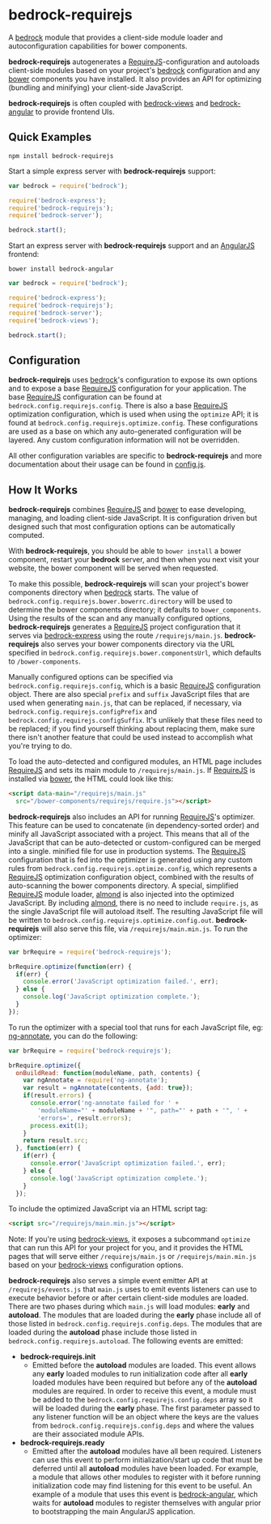 # bedrock-requirejs

A [bedrock][] module that provides a client-side module loader and
autoconfiguration capabilities for bower components.

**bedrock-requirejs** autogenerates a [RequireJS][]-configuration and autoloads
client-side modules based on your project's [bedrock][] configuration and
any [bower][] components you have installed. It also provides an API for
optimizing (bundling and minifying) your client-side JavaScript.

**bedrock-requirejs** is often coupled with [bedrock-views][] and
[bedrock-angular][] to provide frontend UIs.

## Quick Examples

```
npm install bedrock-requirejs
```

Start a simple express server with **bedrock-requirejs** support:

```js
var bedrock = require('bedrock');

require('bedrock-express');
require('bedrock-requirejs');
require('bedrock-server');

bedrock.start();
```

Start an express server with **bedrock-requirejs** support and an [AngularJS][]
frontend:

```
bower install bedrock-angular
```

```js
var bedrock = require('bedrock');

require('bedrock-express');
require('bedrock-requirejs');
require('bedrock-server');
require('bedrock-views');

bedrock.start();
```

<!-- TODO: API examples

brRequire.buildConfigSync
brRequire.wrapConfigSync
brRequire.wrapConfig
brRequire.readBowerPackagesSync
brRequire.optimize -->

## Configuration

**bedrock-requirejs** uses [bedrock][]'s configuration to expose its own
options and to expose a base [RequireJS][] configuration for your application.
The base [RequireJS][] configuration can be found at
`bedrock.config.requirejs.config`. There is also a base [RequireJS][]
optimization configuration, which is used when using the `optimize` API; it
is found at `bedrock.config.requirejs.optimize.config`. These configurations
are used as a base on which any auto-generated configuration will be layered.
Any custom configuration information will not be overridden.

All other configuration variables are specific to **bedrock-requirejs** and
more documentation about their usage can be found in
[config.js](https://github.com/digitalbazaar/bedrock-requirejs/blob/master/lib/config.js).

## How It Works

**bedrock-requirejs** combines [RequireJS][] and [bower][] to ease developing,
managing, and loading client-side JavaScript. It is configuration driven but
designed such that most configuration options can be automatically computed.

With **bedrock-requirejs**, you should be able to `bower install` a bower
component, restart your **bedrock** server, and then when you next visit
your website, the bower component will be served when requested.

To make this possible, **bedrock-requirejs** will scan your project's
bower components directory when [bedrock][] starts. The value of
`bedrock.config.requirejs.bower.bowerrc.directory` will be used to determine
the bower components directory; it defaults to `bower_components`. Using the
results of the scan and any manually configured options, **bedrock-requirejs**
generates a [RequireJS][] project configuration that it serves via
[bedrock-express][] using the route `/requirejs/main.js`. **bedrock-requirejs**
also serves your bower components directory via the URL specified in
`bedrock.config.requirejs.bower.componentsUrl`, which defaults to
`/bower-components`.

Manually configured options can be specified via
`bedrock.config.requirejs.config`, which is a basic [RequireJS][] configuration
object. There are also special `prefix` and `suffix` JavaScript files that are
used when generating `main.js`, that can be replaced, if necessary, via
`bedrock.config.requirejs.configPrefix` and
`bedrock.config.requirejs.configSuffix`. It's unlikely that these files need
to be replaced; if you find yourself thinking about replacing them, make sure
there isn't another feature that could be used instead to accomplish what
you're trying to do.

To load the auto-detected and configured modules, an HTML page includes
[RequireJS][] and sets its main module to `/requirejs/main.js`. If
[RequireJS][] is installed via [bower][], the HTML could look like this:

```html
<script data-main="/requirejs/main.js"
  src="/bower-components/requirejs/require.js"></script>
```

**bedrock-requirejs** also includes an API for running [RequireJS][]'s
optimizer. This feature can be used to concatenate (in dependency-sorted order)
and minify all JavaScript associated with a project. This means that all of
the JavaScript that can be auto-detected or custom-configured can be merged
into a single. minified file for use in production systems. The [RequireJS][]
configuration that is fed into the optimizer is generated using any custom
rules from `bedrock.config.requirejs.optimize.config`, which represents a
[RequireJS][] optimization configuration object, combined with the
results of auto-scanning the bower components directory. A special, simplified
[RequireJS][] module loader, [almond][] is also injected into the optimized
JavaScript. By including [almond][], there is no need to include `require.js`,
as the single JavaScript file will autoload itself. The resulting JavaScript
file will be written to `bedrock.config.requirejs.optimize.config.out`.
**bedrock-requirejs** will also serve this file, via `/requirejs/main.min.js`.
To run the optimizer:

```js
var brRequire = require('bedrock-requirejs');

brRequire.optimize(function(err) {
  if(err) {
    console.error('JavaScript optimization failed.', err);
  } else {
    console.log('JavaScript optimization complete.');
  }
});
```

To run the optimizer with a special tool that runs for each JavaScript file,
eg: [ng-annotate][], you can do the following:

```js
var brRequire = require('bedrock-requirejs');

brRequire.optimize({
  onBuildRead: function(moduleName, path, contents) {
    var ngAnnotate = require('ng-annotate');
    var result = ngAnnotate(contents, {add: true});
    if(result.errors) {
      console.error('ng-annotate failed for ' +
        'moduleName="' + moduleName + '", path="' + path + '", ' +
        'errors=', result.errors);
      process.exit(1);
    }
    return result.src;
  }, function(err) {
    if(err) {
      console.error('JavaScript optimization failed.', err);
    } else {
      console.log('JavaScript optimization complete.');
    }
  });
```

To include the optimized JavaScript via an HTML script tag:

```html
<script src="/requirejs/main.min.js"></script>
```

Note: If you're using [bedrock-views][], it exposes a subcommand `optimize`
that can run this API for your project for you, and it provides the HTML
pages that will serve either `/requirejs/main.js` or `/requirejs/main.min.js`
based on your [bedrock-views][] configuration options.

**bedrock-requirejs** also serves a simple event emitter API at
`/requirejs/events.js` that `main.js` uses to emit events listeners can use to
execute behavior before or after certain client-side modules are loaded.
There are two phases during which `main.js` will load modules: **early**
and **autoload**. The modules that are loaded during the **early** phase
include all of those listed in `bedrock.config.requirejs.config.deps`. The
modules that are loaded during the **autoload** phase include those listed
in `bedrock.config.requirejs.autoload`. The following events are emitted:

- **bedrock-requirejs.init**
  - Emitted before the **autoload** modules are loaded. This event allows
    any **early** loaded modules to run initialization code after all **early**
    loaded modules have been required but before any of the **autoload**
    modules are required. In order to receive this event, a module must be
    added to the `bedrock.config.requirejs.config.deps` array so it will be
    loaded during the **early** phase. The first parameter passed to any
    listener function will be an object where the keys are the values from
    `bedrock.config.requirejs.config.deps` and where the values are
    their associated module APIs.
- **bedrock-requirejs.ready**
  - Emitted after the **autoload** modules have all been required. Listeners
    can use this event to perform initialization/start up code that must be
    deferred until all **autoload** modules have been loaded. For example,
    a module that allows other modules to register with it before running
    initialization code may find listening for this event to be useful. An
    example of a module that uses this event is [bedrock-angular][], which
    waits for **autoload** modules to register themselves with angular prior to
    bootstrapping the main AngularJS application.


[almond]: https://github.com/jrburke/almond
[bedrock]: https://github.com/digitalbazaar/bedrock
[bedrock-angular]: https://github.com/digitalbazaar/bedrock-angular
[bedrock-express]: https://github.com/digitalbazaar/bedrock-express
[bedrock-views]: https://github.com/digitalbazaar/bedrock-views
[bower]: http://bower.io/
[ng-annotate]: https://github.com/olov/ng-annotate
[AngularJS]: https://github.com/angular/angular.js
[RequireJS]: http://requirejs.org/
